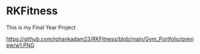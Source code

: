 # RKFitness
This is my Final Year Project 

https://github.com/rohankadam23/RKFitness/blob/main/Gym_Portfolio/preview/w1.PNG
